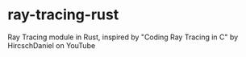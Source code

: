 # ray-tracing-rust
Ray Tracing module in Rust, inspired by "Coding Ray Tracing in C" by HircschDaniel on YouTube
